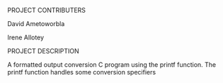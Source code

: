 PROJECT CONTRIBUTERS

David Ametoworbla

Irene Allotey

PROJECT DESCRIPTION

A formatted output conversion C program using the printf function.
The printf function handles some conversion specifiers
